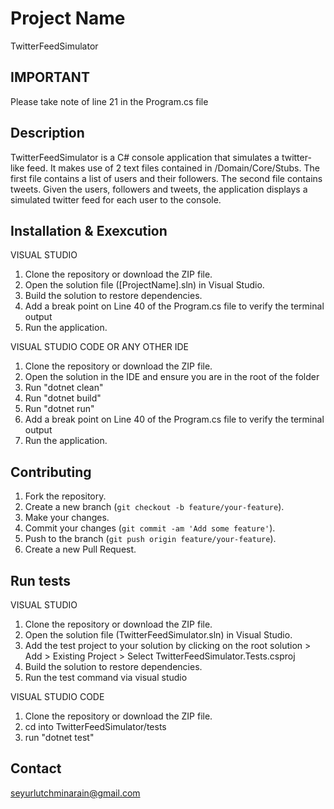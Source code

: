 # Project Name
TwitterFeedSimulator

## IMPORTANT
Please take note of line 21 in the Program.cs file

## Description
TwitterFeedSimulator is a C# console application that simulates a twitter-like feed. It makes use of 2 text files contained in /Domain/Core/Stubs.
The first file contains a list of users and their followers.
The second file contains tweets.
Given the users, followers and tweets, the application displays a simulated twitter feed for each user to the console.

## Installation & Exexcution
VISUAL STUDIO
1. Clone the repository or download the ZIP file.
2. Open the solution file ([ProjectName].sln) in Visual Studio.
3. Build the solution to restore dependencies.
4. Add a break point on Line 40 of the Program.cs file to verify the terminal output
5. Run the application.

VISUAL STUDIO CODE OR ANY OTHER IDE
1. Clone the repository or download the ZIP file.
2. Open the solution in the IDE and ensure you are in the root of the folder
3. Run "dotnet clean"
4. Run "dotnet build"
5. Run "dotnet run"
6. Add a break point on Line 40 of the Program.cs file to verify the terminal output
7. Run the application.

## Contributing
1. Fork the repository.
2. Create a new branch (`git checkout -b feature/your-feature`).
3. Make your changes.
4. Commit your changes (`git commit -am 'Add some feature'`).
5. Push to the branch (`git push origin feature/your-feature`).
6. Create a new Pull Request.

## Run tests
VISUAL STUDIO
1. Clone the repository or download the ZIP file.
2. Open the solution file (TwitterFeedSimulator.sln) in Visual Studio.
3. Add the test project to your solution by clicking on the root solution > Add > Existing Project > Select TwitterFeedSimulator.Tests.csproj
3. Build the solution to restore dependencies.
4. Run the test command via visual studio

VISUAL STUDIO CODE
1. Clone the repository or download the ZIP file.
2. cd into TwitterFeedSimulator/tests
3. run "dotnet test"

## Contact
seyurlutchminarain@gmail.com

